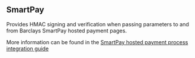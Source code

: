 ## SmartPay

Provides HMAC signing and verification when passing parameters
to and from Barclays SmartPay hosted payment pages.

More information can be found in the [SmartPay hosted payment process integration guide](http://www.barclaycard.com/smartpay/documentation/pdf/SmartPay_HPP_IntegrationGuide.pdf)
